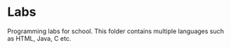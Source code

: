 # Labs
Programming labs for school. This folder contains multiple languages such as HTML, Java, C etc.
